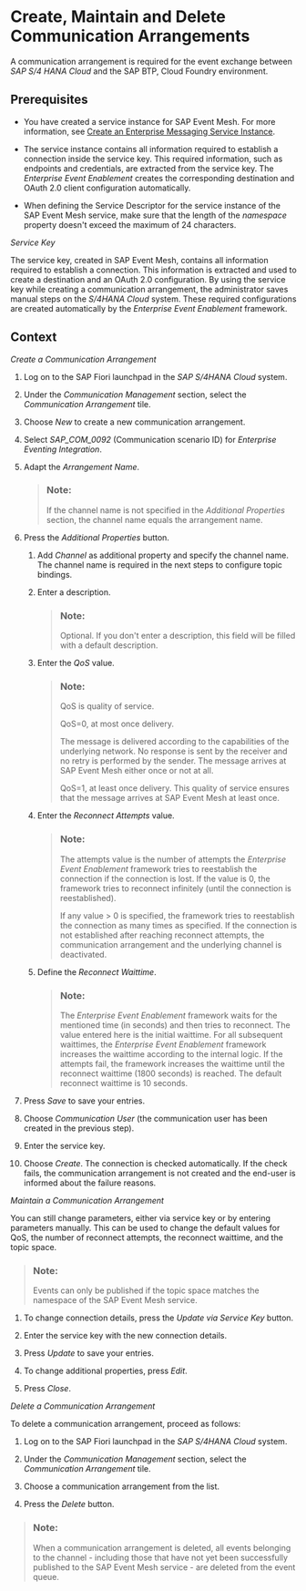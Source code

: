 <!-- loio214442004da34f738a97f7e924db7fed -->

# Create, Maintain and Delete Communication Arrangements

A communication arrangement is required for the event exchange between *SAP S/4 HANA Cloud* and the SAP BTP, Cloud Foundry environment.



<a name="loio214442004da34f738a97f7e924db7fed__prereq_g2t_2wf_llb"/>

## Prerequisites

-   You have created a service instance for SAP Event Mesh. For more information, see [Create an Enterprise Messaging Service Instance](https://help.sap.com/viewer/bf82e6b26456494cbdd197057c09979f/Cloud/en-US/d0483a9e38434f23a4579d6fcc72654b.html).

-   The service instance contains all information required to establish a connection inside the service key. This required information, such as endpoints and credentials, are extracted from the service key. The *Enterprise Event Enablement* creates the corresponding destination and OAuth 2.0 client configuration automatically.

-   When defining the Service Descriptor for the service instance of the SAP Event Mesh service, make sure that the length of the *namespace* property doesn't exceed the maximum of 24 characters.


*Service Key*

The service key, created in SAP Event Mesh, contains all information required to establish a connection. This information is extracted and used to create a destination and an OAuth 2.0 configuration. By using the service key while creating a communication arrangement, the administrator saves manual steps on the *S/4HANA Cloud* system. These required configurations are created automatically by the *Enterprise Event Enablement* framework.



<a name="loio214442004da34f738a97f7e924db7fed__context_cnl_cdg_llb"/>

## Context

*Create a Communication Arrangement*

1.  Log on to the SAP Fiori launchpad in the *SAP S/4HANA Cloud* system.

2.  Under the *Communication Management* section, select the *Communication Arrangement* tile.

3.  Choose *New* to create a new communication arrangement.

4.  Select *SAP\_COM\_0092* \(Communication scenario ID\) for *Enterprise Eventing Integration*.

5.  Adapt the *Arrangement Name*.

    > ### Note:  
    > If the channel name is not specified in the *Additional Properties* section, the channel name equals the arrangement name.

6.  Press the *Additional Properties* button.

    1.  Add *Channel* as additional property and specify the channel name. The channel name is required in the next steps to configure topic bindings.

    2.  Enter a description.

        > ### Note:  
        > Optional. If you don't enter a description, this field will be filled with a default description.

    3.  Enter the *QoS* value.

        > ### Note:  
        > QoS is quality of service.
        > 
        > QoS=0, at most once delivery.
        > 
        > The message is delivered according to the capabilities of the underlying network. No response is sent by the receiver and no retry is performed by the sender. The message arrives at SAP Event Mesh either once or not at all.
        > 
        > QoS=1, at least once delivery. This quality of service ensures that the message arrives at SAP Event Mesh at least once.

    4.  Enter the *Reconnect Attempts* value.

        > ### Note:  
        > The attempts value is the number of attempts the *Enterprise Event Enablement* framework tries to reestablish the connection if the connection is lost. If the value is 0, the framework tries to reconnect infinitely \(until the connection is reestablished\).
        > 
        > If any value \> 0 is specified, the framework tries to reestablish the connection as many times as specified. If the connection is not established after reaching reconnect attempts, the communication arrangement and the underlying channel is deactivated.

    5.  Define the *Reconnect Waittime*.

        > ### Note:  
        > The *Enterprise Event Enablement* framework waits for the mentioned time \(in seconds\) and then tries to reconnect. The value entered here is the initial waittime. For all subsequent waittimes, the *Enterprise Event Enablement* framework increases the waittime according to the internal logic. If the attempts fail, the framework increases the waittime until the reconnect waittime \(1800 seconds\) is reached. The default reconnect waittime is 10 seconds.


7.  Press *Save* to save your entries.

8.  Choose *Communication User* \(the communication user has been created in the previous step\).

9.  Enter the service key.

10. Choose *Create*. The connection is checked automatically. If the check fails, the communication arrangement is not created and the end-user is informed about the failure reasons.


*Maintain a Communication Arrangement*

You can still change parameters, either via service key or by entering parameters manually. This can be used to change the default values for QoS, the number of reconnect attempts, the reconnect waittime, and the topic space.

> ### Note:  
> Events can only be published if the topic space matches the namespace of the SAP Event Mesh service.

1.  To change connection details, press the *Update via Service Key* button.

2.  Enter the service key with the new connection details.

3.  Press *Update* to save your entries.

4.  To change additional properties, press *Edit*.

5.  Press *Close*.


*Delete a Communication Arrangement*

To delete a communication arrangement, proceed as follows:

1.  Log on to the SAP Fiori launchpad in the *SAP S/4HANA Cloud* system.

2.  Under the *Communication Management* section, select the *Communication Arrangement* tile.

3.  Choose a communication arrangement from the list.

4.  Press the *Delete* button.


> ### Note:  
> When a communication arrangement is deleted, all events belonging to the channel - including those that have not yet been successfully published to the SAP Event Mesh service - are deleted from the event queue.

